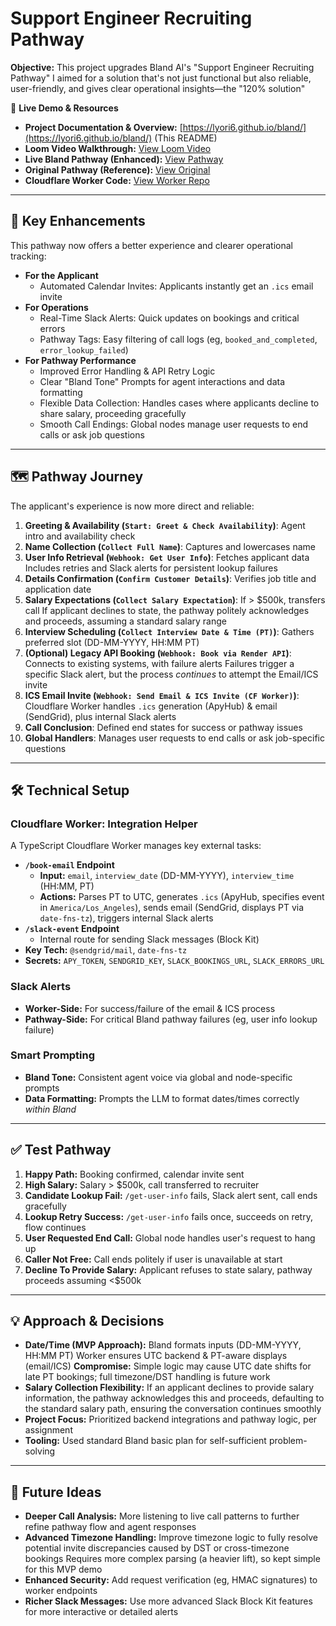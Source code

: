 # Support Engineer Recruiting Pathway 

**Objective:** This project upgrades Bland AI's "Support Engineer Recruiting Pathway" I aimed for a solution that's not just functional but also reliable, user-friendly, and gives clear operational insights—the "120% solution"

🔗 **Live Demo & Resources**
*   **Project Documentation & Overview:** [https://lyori6.github.io/bland/](https://lyori6.github.io/bland/) (This README)
*   **Loom Video Walkthrough:** [View Loom Video](https://www.loom.com/share/b9186e25faf84cf5988708269ad26ada?sid=b7596b53-f2ef-492e-b0c6-c7e45fffe373)
*   **Live Bland Pathway (Enhanced):** [View Pathway](https://app.bland.ai/dashboard/convo-pathways?id=a06ee867-afbb-4736-b580-4125768c3899)
*   **Original Pathway (Reference):** [View Original](https://app.bland.ai/dashboard/convo-pathways?id=22e38484-e3b3-4870-99fe-3347f7a87537)
*   **Cloudflare Worker Code:** [View Worker Repo](https://github.com/lyori6/bland-cloudflare-clean)

---

## 🚀 Key Enhancements

This pathway now offers a better experience and clearer operational tracking:

*   **For the Applicant**
    *   Automated Calendar Invites: Applicants instantly get an `.ics` email invite
*   **For Operations**
    *   Real-Time Slack Alerts: Quick updates on bookings and critical errors
    *   Pathway Tags: Easy filtering of call logs (eg, `booked_and_completed`, `error_lookup_failed`)
*   **For Pathway Performance**
    *   Improved Error Handling & API Retry Logic
    *   Clear "Bland Tone" Prompts for agent interactions and data formatting
    *   Flexible Data Collection: Handles cases where applicants decline to share salary, proceeding gracefully
    *   Smooth Call Endings: Global nodes manage user requests to end calls or ask job questions

---

## 🗺️ Pathway Journey

The applicant's experience is now more direct and reliable:

1.  **Greeting & Availability (`Start: Greet & Check Availability`)**: Agent intro and availability check
2.  **Name Collection (`Collect Full Name`)**: Captures and lowercases name
3.  **User Info Retrieval (`Webhook: Get User Info`)**: Fetches applicant data Includes retries and Slack alerts for persistent lookup failures
4.  **Details Confirmation (`Confirm Customer Details`)**: Verifies job title and application date
5.  **Salary Expectations (`Collect Salary Expectation`)**: If > $500k, transfers call If applicant declines to state, the pathway politely acknowledges and proceeds, assuming a standard salary range
6.  **Interview Scheduling (`Collect Interview Date & Time (PT)`)**: Gathers preferred slot (DD-MM-YYYY, HH:MM PT)
7.  **(Optional) Legacy API Booking (`Webhook: Book via Render API`)**: Connects to existing systems, with failure alerts Failures trigger a specific Slack alert, but the process *continues* to attempt the Email/ICS invite
8.  **ICS Email Invite (`Webhook: Send Email & ICS Invite (CF Worker)`)**: Cloudflare Worker handles `.ics` generation (ApyHub) & email (SendGrid), plus internal Slack alerts
9.  **Call Conclusion**: Defined end states for success or pathway issues
10. **Global Handlers**: Manages user requests to end calls or ask job-specific questions

---

## 🛠️ Technical Setup

### Cloudflare Worker: Integration Helper
A TypeScript Cloudflare Worker manages key external tasks:

*   **`/book-email` Endpoint**
    *   **Input:** `email`, `interview_date` (DD-MM-YYYY), `interview_time` (HH:MM, PT)
    *   **Actions:** Parses PT to UTC, generates `.ics` (ApyHub, specifies event in `America/Los_Angeles`), sends email (SendGrid, displays PT via `date-fns-tz`), triggers internal Slack alerts
*   **`/slack-event` Endpoint**
    *   Internal route for sending Slack messages (Block Kit)
*   **Key Tech:** `@sendgrid/mail`, `date-fns-tz`
*   **Secrets:** `APY_TOKEN`, `SENDGRID_KEY`, `SLACK_BOOKINGS_URL`, `SLACK_ERRORS_URL`

### Slack Alerts
*   **Worker-Side:** For success/failure of the email & ICS process
*   **Pathway-Side:** For critical Bland pathway failures (eg, user info lookup failure)

### Smart Prompting
*   **Bland Tone:** Consistent agent voice via global and node-specific prompts
*   **Data Formatting:** Prompts the LLM to format dates/times correctly *within Bland*

---

## ✅ Test Pathway

1.  **Happy Path:** Booking confirmed, calendar invite sent
2.  **High Salary:** Salary > $500k, call transferred to recruiter
3.  **Candidate Lookup Fail:** `/get-user-info` fails, Slack alert sent, call ends gracefully
4.  **Lookup Retry Success:** `/get-user-info` fails once, succeeds on retry, flow continues
5.  **User Requested End Call:** Global node handles user's request to hang up
6.  **Caller Not Free:** Call ends politely if user is unavailable at start
7.  **Decline To Provide Salary:** Applicant refuses to state salary, pathway proceeds assuming <$500k

---

## 💡 Approach & Decisions

*   **Date/Time (MVP Approach):** Bland formats inputs (DD-MM-YYYY, HH:MM PT) Worker ensures UTC backend & PT-aware displays (email/ICS) **Compromise:** Simple logic may cause UTC date shifts for late PT bookings; full timezone/DST handling is future work
*   **Salary Collection Flexibility:** If an applicant declines to provide salary information, the pathway acknowledges this and proceeds, defaulting to the standard salary path, ensuring the conversation continues smoothly
*   **Project Focus:** Prioritized backend integrations and pathway logic, per assignment
*   **Tooling:** Used standard Bland basic plan for self-sufficient problem-solving

---

## 🔮 Future Ideas

*   **Deeper Call Analysis:** More listening to live call patterns to further refine pathway flow and agent responses
*   **Advanced Timezone Handling:** Improve timezone logic to fully resolve potential invite discrepancies caused by DST or cross-timezone bookings Requires more complex parsing (a heavier lift), so kept simple for this MVP demo
*   **Enhanced Security:** Add request verification (eg, HMAC signatures) to worker endpoints
*   **Richer Slack Messages:** Use more advanced Slack Block Kit features for more interactive or detailed alerts
